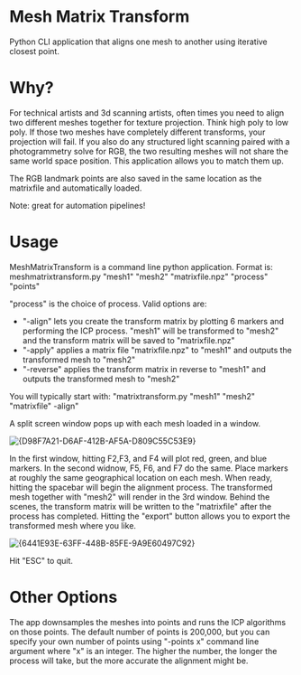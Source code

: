 # Mesh Matrix Transform
Python CLI application that aligns one mesh to another using iterative closest point.

# Why?

For technical artists and 3d scanning artists, often times you need to align two different meshes together for texture projection. Think high poly to low poly. If those two meshes have completely different transforms, your projection will fail. If you also do any structured light scanning paired with a photogrammetry solve for RGB, the two resulting meshes will not share the same world space position. This application allows you to match them up.

The RGB landmark points are also saved in the same location as the matrixfile and automatically loaded.

Note: great for automation pipelines!

# Usage
MeshMatrixTransform is a command line python application. Format is: meshmatrixtransform.py "mesh1" "mesh2" "matrixfile.npz" "process" "points"

"process" is the choice of process. Valid options are:
  * "-align" lets you create the transform matrix by plotting 6 markers and performing the ICP process. "mesh1" will be transformed to "mesh2" and the transform matrix will be saved to "matrixfile.npz"
  * "-apply" applies a matrix file "matrixfile.npz" to "mesh1" and outputs the transformed mesh to "mesh2"
  * "-reverse" applies the transform matrix in reverse to "mesh1" and outputs the transformed mesh to "mesh2"

You will typically start with: "matrixtransform.py "mesh1" "mesh2" "matrixfile" -align"

A split screen window pops up with each mesh loaded in a window.

![{D98F7A21-D6AF-412B-AF5A-D809C55C53E9}](https://github.com/user-attachments/assets/f31834de-53ae-4d41-9296-048f3dc6d815)

In the first window, hitting F2,F3, and F4 will plot red, green, and blue markers. In the second widnow, F5, F6, and F7 do the same. Place markers at roughly the same geographical location on each mesh. When ready, hitting the spacebar will begin the alignment process. The transformed mesh together with "mesh2" will render in the 3rd window. Behind the scenes, the transform matrix will be written to the "matrixfile" after the process has completed. Hitting the "export" button allows you to export the transformed mesh where you like.

![{6441E93E-63FF-448B-85FE-9A9E60497C92}](https://github.com/user-attachments/assets/12127f91-a327-41c4-8f5f-dd443c83b21c)

Hit "ESC" to quit.

# Other Options
The app downsamples the meshes into points and runs the ICP algorithms on those points. The default number of points is 200,000, but you can specify your own number of points using "-points x" command line argument where "x" is an integer. The higher the number, the longer the process will take, but the more accurate the alignment might be.

